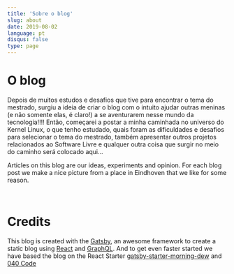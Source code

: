 ```yaml
---
title: 'Sobre o blog'
slug: about
date: 2019-08-02
language: pt
disqus: false
type: page
---
```


# O blog

Depois de muitos estudos e desafios que tive para encontrar o tema do mestrado, surgiu a ideia de criar o blog com o intuito ajudar outras meninas (e não somente elas, é claro!) a se aventurarem nesse mundo da tecnologia!!!! Então, começarei a postar a minha caminhada no universo do Kernel Linux, o que tenho estudado, quais foram as dificuldades e desafios para selecionar o tema do mestrado, também apresentar outros projetos relacionados ao Software Livre e qualquer outra coisa que surgir no meio do caminho será colocado aqui...

Articles on this blog are our ideas, experiments and opinion. For each blog post we make a nice picture from a place in Eindhoven that we like for some reason.
<p><br></p>

# Credits

This blog is created with the [Gatsby](https://www.gatsbyjs.org/), an awesome framework to create a static blog using [React](https://reactjs.org/) and [GraphQL](https://graphql.org/). And to get even faster started we have based the blog on the React Starter [gatsby-starter-morning-dew](https://github.com/maxpou/gatsby-starter-morning-dew) and [040 Code](https://github.com/040code/)
